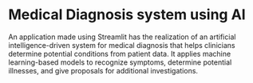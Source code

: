 # Medical Diagnosis system using AI
An application made using Streamlit has the realization of an artificial intelligence-driven system for medical diagnosis that helps clinicians determine potential conditions from patient data. It applies machine learning-based models to recognize symptoms, determine potential illnesses, and give proposals for additional investigations.
